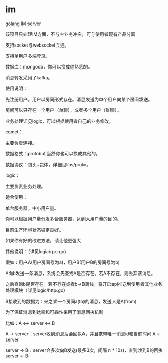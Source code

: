 # im
golang IM server


该项目只处理IM方面，不与主业务冲突，可与使用者现有产品分离



支持socket与websocket互通。

支持单用户多端登录。



数据库：mongodb，你可以换成你熟悉的。

消息转发采用了kafka。



使用说明：

先注册用户。用户以房间形式存在。消息发送为单个用户向某个房间发送。

房间可以只存在一个用户（单聊），或者多个用户（群聊）。

业务处理详见logic，可以根据使用者自己的业务修改。



comet：

主要负责连接。

数据格式：protobuf,当然你也可以换成其他的。

数据协议：包头+包体，详细见libs/proto。



logic：

主要负责业务处理。



适合使用：

单台服务器，中小用户量。

你可以根据用户量分发多台服务器，达到大用户量的目的。

目前生产环境状态稳定良好。



如果你有好的改进方法，请让他更强大



其他说明：（详见logic/rpc.go）

假如：用户A(用户房间号为a)，用户B(用户B的房间号为b)

A向b发送一条消息，系统会先查找A是否存在。若A不存在，则丢弃该消息。

之后查询b是否存在。若不存在或者b->B离线，将开启api推送到使用者其他业务处理模块（详见logic/http.go）

B接收到的数据为：来之某一个房间a(to)的消息，发送人是A(from)



为了保证消息到达率和可靠性采用了消息回执机制

比如：A <-> server <-> B

A -> server：server收到消息后会回执A，并且携带唯一消息id和当前时间 A <- server

server -> B：server会多次向B发送(最多3次，间隔 n * 10s)，直到收到B的回执 server <- B

